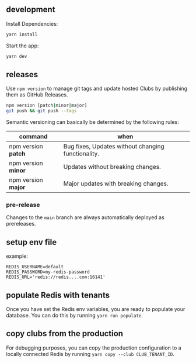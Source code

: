 ## development

Install Dependencies:

```bash
yarn install
```

Start the app:

```bash
yarn dev
```

## releases

Use `npm version` to manage git tags and update hosted Clubs by publishing them as GitHub Releases.

```bash
npm version [patch|minor|major]
git push && git push --tags
```

Semantic versioning can basically be determined by the following rules:

| command               | when                                               |
| --------------------- | -------------------------------------------------- |
| npm version **patch** | Bug fixes, Updates without changing functionality. |
| npm version **minor** | Updates without breaking changes.                  |
| npm version **major** | Major updates with breaking changes.               |

### pre-release

Changes to the `main` branch are always automatically deployed as prereleases.

## setup env file

example:

```
REDIS_USERNAME=default
REDIS_PASSWORD=my-redis-password
REDIS_URL='redis://redis....com:16141'
```

## populate Redis with tenants

Once you have set the Redis env variables, you are ready to populate your database.
You can do this by running `yarn run populate`.

## copy clubs from the production

For debugging purposes, you can copy the production configuration to a locally connected Redis by running `yarn copy --club CLUB_TENANT_ID`.
